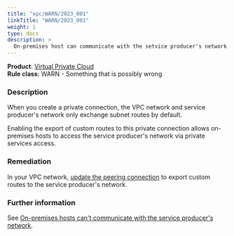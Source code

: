 ```yaml
---
title: "vpc/WARN/2023_001"
linkTitle: "WARN/2023_001"
weight: 1
type: docs
description: >
  On-premises host can communicate with the setvice producer's network
---
```


**Product**: [Virtual Private Cloud](https://cloud.google.com/vpc)\
**Rule class**: WARN - Something that is possibly wrong

### Description

When you create a private connection,  the VPC network and service producer's
network only exchange subnet routes by default.

Enabling the export of custom routes to this private connection allows
on-premises hosts to access the service producer's network via private
services access.

### Remediation

In your VPC network, [update the peering connection](https://cloud.google.com/vpc/docs/using-vpc-peering#update-peer-connection) to export custom routes to the service producer's network.

### Further information

See [On-premises hosts can't communicate with the service producer's network](https://cloud.google.com/vpc/docs/configure-private-services-access#on-prem).
